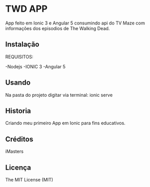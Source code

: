 # TWD APP

App feito em Ionic 3 e Angular 5 consumindo api do TV Maze com informações dos episodios de The Walking Dead.

## Instalação

REQUISITOS:

-Nodejs
-IONIC 3
-Angular 5

## Usando

Na pasta do projeto digitar via terminal: ionic serve

## Historia

Criando meu primeiro App em Ionic para fins educativos.

## Créditos

iMasters

## Licença

The MIT License (MIT)